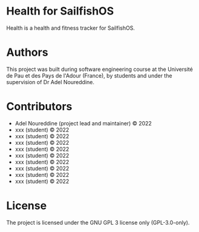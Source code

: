 # Health for SailfishOS

Health is a health and fitness tracker for SailfishOS.

# Authors

This project was built during software engineering course at the Université de Pau et des Pays de l'Adour (France), by students and under the supervision of Dr Adel Noureddine.

# Contributors

- Adel Noureddine (project lead and maintainer) © 2022
- xxx (student) © 2022
- xxx (student) © 2022
- xxx (student) © 2022
- xxx (student) © 2022
- xxx (student) © 2022
- xxx (student) © 2022
- xxx (student) © 2022
- xxx (student) © 2022
- xxx (student) © 2022

# License

The project is licensed under the GNU GPL 3 license only (GPL-3.0-only).